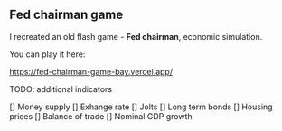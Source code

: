## Fed chairman game

I recreated an old flash game - **Fed chairman**, economic simulation. 

You can play it here:

https://fed-chairman-game-bay.vercel.app/


TODO: additional indicators

[] Money supply
[] Exhange rate
[] Jolts
[] Long term bonds
[] Housing prices
[] Balance of trade
[] Nominal GDP growth

